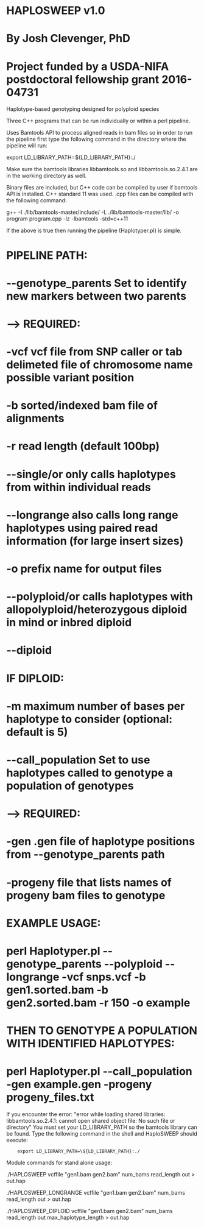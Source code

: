 
# HAPLOSWEEP v1.0
# By Josh Clevenger, PhD
# Project funded by a USDA-NIFA postdoctoral fellowship grant 2016-04731

Haplotype-based genotyping designed for polyploid species

Three C++ programs that can be run individually or within a perl pipeline.

Uses Bamtools API to process aligned reads in bam files so in order to run the pipeline first type the following command in the directory where the pipeline will run:

export LD_LIBRARY_PATH=${LD_LIBRARY_PATH}:./

Make sure the bamtools libraries libbamtools.so and libbamtools.so.2.4.1 are in the working directory as well.

Binary files are included, but C++ code can be compiled by user if bamtools API is installed.  C++ standard 11 was used.
.cpp files can be compiled with the following command:

g++ -I ./lib/bamtools-master/include/ -L ./lib/bamtools-master/lib/ -o program program.cpp -lz -lbamtools -std=c++11

If the above is true then running the pipeline (Haplotyper.pl) is simple.

                                                                                                                  
#  PIPELINE PATH:                                                                                                    
#  --genotype_parents   Set to identify new markers between two parents                                              
#    --> REQUIRED:                                                                                                   
#       -vcf <string>   vcf file from SNP caller or tab delimeted file of chromosome name possible variant position 
#       -b <string>     sorted/indexed bam file of alignments                                                        
#       -r <int>        read length (default 100bp)                                                                  
#       --single/or     only calls haplotypes from within individual reads                                           
#       --longrange     also calls long range haplotypes using paired read information (for large insert sizes)      
#       -o <string>     prefix name for output files                                                                 
#       --polyploid/or  calls haplotypes with allopolyploid/heterozygous diploid in mind or inbred diploid           
#       --diploid                                                                                                    
#       IF DIPLOID:                                                                                                  
#       -m <int>        maximum number of bases per haplotype to consider (optional: default is 5)                   
                                                                                                                    
#  --call_population    Set to use haplotypes called to genotype a population of genotypes                           
#    --> REQUIRED:                                                                                                   
#       -gen <string>   .gen file of haplotype positions from --genotype_parents path                                
#       -progeny <string> file that lists names of progeny bam files to genotype                                     
                                                                                                                    
#  EXAMPLE USAGE:                                                                                                    
                                                                                                                   
#  perl Haplotyper.pl --genotype_parents --polyploid --longrange -vcf snps.vcf -b gen1.sorted.bam -b gen2.sorted.bam -r 150 -o example                                                                     
                                                                                                                   
#  THEN TO GENOTYPE A POPULATION WITH IDENTIFIED HAPLOTYPES:                                                         
                                                                                                                   
#  perl Haplotyper.pl --call_population -gen example.gen -progeny progeny_files.txt                                  


If you encounter the error: 
"error while loading shared libraries: libbamtools.so.2.4.1: cannot open shared object file: No such file or directory"
You must set your LD_LIBRARY_PATH so the bamtools library can be found.
Type the following command in the shell and HaploSWEEP should execute:

        export LD_LIBRARY_PATH=\${LD_LIBRARY_PATH}:./
        
Module commands for stand alone usage:

./HAPLOSWEEP vcffile "gen1.bam gen2.bam" num_bams read_length out > out.hap

./HAPLOSWEEP_LONGRANGE vcffile "gen1.bam gen2.bam" num_bams read_length out > out.hap

./HAPLOSWEEP_DIPLOID vcffile "gen1.bam gen2.bam" num_bams read_length out max_haplotype_length > out.hap

